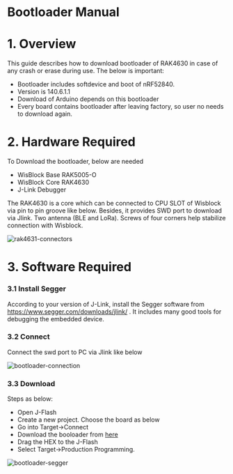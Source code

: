 # Bootloader Manual 

# 1. Overview

This guide describes how to download bootloader of RAK4630 in case of any crash or erase during use. The below is important:

- Bootloader includes softdevice and boot of nRF52840. 
- Version is 140.6.1.1
- Download of Arduino depends on this bootloader
- Every board contains bootloader after leaving factory, so user no needs to download again.

# 2. Hardware Required

To Download the bootloader, below are needed

- WisBlock Base RAK5005-O
- WisBlock Core RAK4630
- J-Link Debugger

The RAK4630 is a core which can be connected to CPU SLOT of Wisblock via pin to pin groove like below. Besides, it provides SWD port to download via Jlink. Two antenna (BLE and LoRa). Screws of four corners help stabilize connection with Wisblock.

![rak4631-connectors](../../assets/repo/rak4631-connectors.png)




# 3. Software Required

### 3.1 Install Segger

According to your version of J-Link, install the Segger software from https://www.segger.com/downloads/jlink/ . It includes many good tools for debugging  the embedded device.

### 3.2 Connect

Connect the swd  port to PC via Jlink like below

![bootloader-connection](../../assets/bootloader/bootloader-connection.png)

### 3.3 Download 

Steps as below:

- Open J-Flash
- Create a new project. Choose the board as below
- Go into Target->Connect
- Download the booloader from [here](./new)
- Drag the HEX to the J-Flash
- Select Target->Production Programming. 

![bootloader-segger](../../assets/bootloader/bootloader-segger.png)